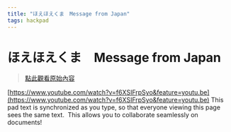 ```yaml
---
title: "ほえほえくま　Message from Japan"
tags: hackpad
---
```


# ほえほえくま　Message from Japan

> [點此觀看原始內容](https://g0v.hackpad.tw/9WGVKh5OrdQ)

[https://www.youtube.com/watch?v=f6XSIFrpSyo&feature=youtu.be](https://www.youtube.com/watch?v=f6XSIFrpSyo&feature=youtu.be)
This pad text is synchronized as you type, so that everyone viewing this page sees the same text.  This allows you to collaborate seamlessly on documents!


